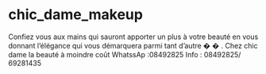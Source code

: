 # chic_dame_makeup
Confiez vous aux mains qui sauront apporter un plus à votre beauté en vous donnant l’élégance qui vous démarquera parmi tant d’autre � � . Chez chic dame la beauté à moindre coût WhatssAp :08492825 Info : 08492825/ 69281435

